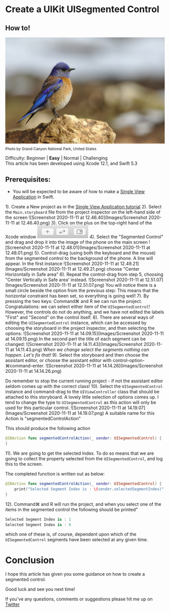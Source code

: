 # Create a UIKit UISegmented Control
## How to!

![Grand Canyon National Park, United States](Images/photo-1530442620790-29fad255207a.jpeg)
<sub>Photo by Grand Canyon National Park, United States</sub>

Difficulty: Beginner | **Easy** | Normal | Challenging<br/>
This article has been developed using Xcode 12.1, and Swift 5.3

## Prerequisites:
* You will be expected to be aware of how to make a [Single View Application](https://medium.com/swlh/your-first-ios-application-using-xcode-9983cf6efb71) in Swift.

1). Create a New project as in the [Single View Application tutorial](https://medium.com/swlh/your-first-ios-application-using-xcode-9983cf6efb71) 
2). Select the `Main.storyboard` file from the project inspector on the left-hand side of the screen
![Screenshot 2020-11-11 at 12.46.40](Images/Screenshot 2020-11-11 at 12.46.40.png)
3). Click on the plus on the top-right hand of the Xcode window
![plus](Images/plus.png)
4). Select the "Segmented Control" and drag and drop it into the image of the phone on the main screen 
![Screenshot 2020-11-11 at 12.48.01](Images/Screenshot 2020-11-11 at 12.48.01.png)
5). Control-drag (using both the keyboard and the mouse) from the segmented control to the background of the phone. A line will appear. 
In the first instance 
![Screenshot 2020-11-11 at 12.49.21](Images/Screenshot 2020-11-11 at 12.49.21.png)
choose "Center Horizontally in Safe area"
6). Repeat the control-drag from step 5, choosing "Center Vertically in Safe area' instead. 
![Screenshot 2020-11-11 at 12.51.07](Images/Screenshot 2020-11-11 at 12.51.07.png)
You will notice there is a small circle beside the option from the previous step: This means that the horizontal constraint has been set, so everything is going well!
7). By pressing the two keys: Command⌘ and R we can run the project. 
Congratulations: we can select either item of the `UISegmentedControl`! However, the controls do not do anything, and we have not edited the labels "First" and "Second" on the control itself.
8). There are several ways of editing the `UISegmentedControl` instance, which can be accessed by choosing the storyboard in the project inspector, and then selecting the options:
![Screenshot 2020-11-11 at 14.09.15](Images/Screenshot 2020-11-11 at 14.09.15.png)
 In the second part the title of each segment can be changed:
 ![Screenshot 2020-11-11 at 14.11.43](Images/Screenshot 2020-11-11 at 14.11.43.png)
 *When we change select the segments nothing can happen. Let's fix that!*
 9). Select the storyboard and then choose the assistant editor, or choose the assistant editor with control-option-⌘command-enter.
 ![Screenshot 2020-11-11 at 14.14.26](Images/Screenshot 2020-11-11 at 14.14.26.png)
 
 Do remember to stop the current running project - if not the assistant editor seldom comes up with the correct class!
10). Select the `UISegmentedControl` instance and command-drag to the `UIViewController` class that should be attached to this storyboard. A lovely little selection of options comes up. I tend to change the type to `UISegmentedControl` as this action will only be used for this particular control. 
![Screenshot 2020-11-11 at 14.19.07](Images/Screenshot 2020-11-11 at 14.19.07.png)
A suitable name for this Action is "segmentedControlAction"

This should produce the following action

```swift
@IBAction func segmentedControlAction(_ sender: UISegmentedControl) {
}
```
11). We are going to get the selected Index. To do so means that we are going to collect the property selected from the `UISegmentedControl`, and log this to the screen. 

The completed function is written out as below:

```swift
@IBAction func segmentedControlAction(_ sender: UISegmentedControl) {
    print("Selected Segment Index is : \(sender.selectedSegmentIndex)")
}
```

12). 
Command⌘ and R will run the project, and when you select one of the items in the segmented control the following should be printed"
```swift
Selected Segment Index is : 1
Selected Segment Index is : 0
```
which one of these is, of course, dependent upon which of the `UISegmentedControl` segments have been selected at any given time.

# Conclusion
I hope this article has given you some guidance on how to create a segmented control.

Good luck and see you next time!

If you've any questions, comments or suggestions please hit me up on [Twitter](https://twitter.com/stevenpcurtis) 
